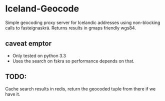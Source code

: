 # Iceland-Geocode

Simple geocoding proxy server for Icelandic addresses using non-blocking calls to fasteignaskrá. Returns results in gmaps friendly wgs84.

## caveat emptor

* Only tested on python 3.3
* Uses the search on fskra so performance depends on that.

## TODO:

Cache search results in redis, return the geocoded tuple from there if we have it.
